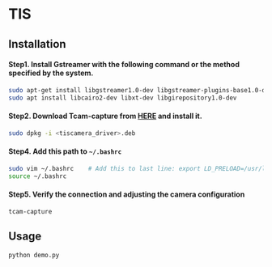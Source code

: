 # TIS

## Installation
#### Step1. Install Gstreamer with the following command or the method specified by the system.
  ```bash
  sudo apt-get install libgstreamer1.0-dev libgstreamer-plugins-base1.0-dev libgstreamer-plugins-bad1.0-dev gstreamer1.0-plugins-base gstreamer1.0-plugins-good gstreamer1.0-plugins-bad gstreamer1.0-plugins-ugly gstreamer1.0-libav gstreamer1.0-tools gstreamer1.0-x gstreamer1.0-alsa gstreamer1.0-gl gstreamer1.0-gtk3 gstreamer1.0-qt5 gstreamer1.0-pulseaudio
  sudo apt install libcairo2-dev libxt-dev libgirepository1.0-dev
  ```

#### Step2. Download Tcam-capture from [HERE](https://www.theimagingsource.com/zh-hant-tw/product/software/tiscamera/) and install it.
  ```bash
  sudo dpkg -i <tiscamera_driver>.deb
  ```

#### Step4. Add this path to `~/.bashrc`
  ```bash
  sudo vim ~/.bashrc    # Add this to last line: export LD_PRELOAD=/usr/lib/x86_64-linux-gnu/libffi.so.8
  source ~/.bashrc
  ```

#### Step5. Verify the connection and adjusting the camera configuration
  ```
  tcam-capture
  ```

## Usage
```
python demo.py
```
